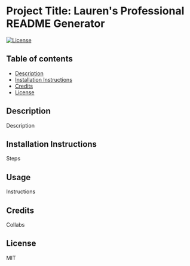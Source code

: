 # Project Title: Lauren's Professional README Generator
[![License](https://img.shields.io/badge/License-MIT-blue.svg)](https://opensource.org/licenses/)
      
## Table of contents
* [Description](#description)
* [Installation Instructions](#Installation-Instructions)
* [Credits](#Credits)
* [License](#License)
## Description 
Description
## Installation Instructions
Steps
## Usage
Instructions
## Credits
Collabs
## License
MIT
